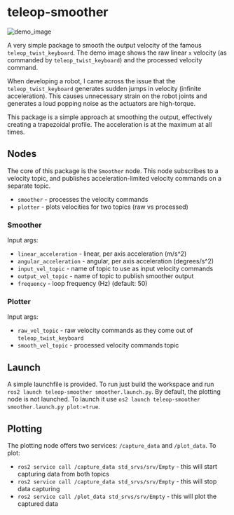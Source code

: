 # teleop-smoother

![demo_image](https://github.com/maxipalay/teleop-smoother/assets/41023326/53232134-3828-4628-8f34-20d79baa9587)

A very simple package to smooth the output velocity of the famous `teleop_twist_keyboard`. The demo image shows the raw linear `x` velocity (as commanded by `teleop_twist_keyboard`) and the processed velocity command.

When developing a robot, I came across the issue that the `teleop_twist_keyboard` generates sudden jumps in velocity (infinite acceleration). This causes unnecessary strain on the robot joints and generates a loud popping noise as the actuators are high-torque.

This package is a simple approach at smoothing the output, effectively creating a trapezoidal profile. The acceleration is at the maximum at all times.

## Nodes

The core of this package is the `Smoother` node. This node subscribes to a velocity topic, and publishes acceleration-limited velocity commands on a separate topic.

- `smoother` - processes the velocity commands
- `plotter` - plots velocities for two topics (raw vs processed)
### Smoother
Input args:
- `linear_acceleration` - linear, per axis acceleration (m/s^2)
- `angular_acceleration` - angular, per axis acceleration (degrees/s^2)
- `input_vel_topic` - name of topic to use as input velocity commands
- `output_vel_topic` - name of topic to publish smoother output
- `frequency` - loop frequency (Hz) (default: 50)
### Plotter
Input args:
- `raw_vel_topic` - raw velocity commands as they come out of `teleop_twist_keyboard`
- `smooth_vel_topic` - processed velocity commands topic
  
## Launch

A simple launchfile is provided. To run just build the workspace and run `ros2 launch teleop-smoother smoother.launch.py`. By default, the plotting node is not launched. To launch it use `os2 launch teleop-smoother smoother.launch.py plot:=true`.

## Plotting

The plotting node offers two services: `/capture_data` and `/plot_data`. To plot:
- `ros2 service call /capture_data std_srvs/srv/Empty` - this will start capturing data from both topics
- `ros2 service call /capture_data std_srvs/srv/Empty` - this will stop data capturing
- `ros2 service call /plot_data std_srvs/srv/Empty` - this will plot the captured data
